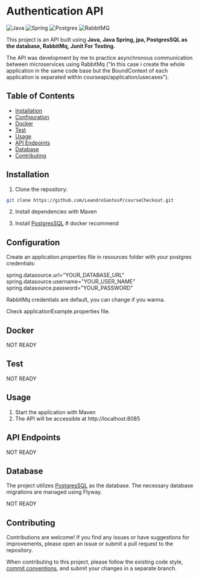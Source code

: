 # Authentication API

![Java](https://img.shields.io/badge/java-%23ED8B00.svg?style=for-the-badge&logo=openjdk&logoColor=white)
![Spring](https://img.shields.io/badge/spring-%236DB33F.svg?style=for-the-badge&logo=spring&logoColor=white)
![Postgres](https://img.shields.io/badge/postgres-%23316192.svg?style=for-the-badge&logo=postgresql&logoColor=white)
![RabbitMQ](https://img.shields.io/badge/RabbitMQ-%23FF6600.svg?style=for-the-badge&logo=rabbitmq&logoColor=white)

This project is an API built using **Java, Java Spring, jpa, PostgresSQL as the database, RabbitMq, Junit For Testing.**

The API was development by me to practice asynchronous communication between microservices using RabbitMq ("In this case i create the whole application in the same code base but the BoundContext of each application is separated within courseapi/application/usecases").

## Table of Contents

- [Installation](#installation)
- [Configuration](#configuration)
- [Docker](#docker)
- [Test](#test)
- [Usage](#usage)
- [API Endpoints](#api-endpoints)
- [Database](#database)
- [Contributing](#contributing)

## Installation

1. Clone the repository:

```bash
git clone https://github.com/LeandroSantosP/courseCheckout.git
```

2. Install dependencies with Maven

3. Install [PostgresSQL](https://www.postgresql.org/) # docker recommend

## Configuration

Create an application.properties file in resources folder with your postgres credentials:

spring.datasource.url="YOUR_DATABASE_URL"
spring.datasource.username="YOUR_USER_NAME"
spring.datasource.password="YOUR_PASSWORD"

RabbitMq credentials are default, you can change if you wanna.

Check applicationExample.properties file.

## Docker

NOT READY

## Test

NOT READY

## Usage

1. Start the application with Maven
2. The API will be accessible at http://localhost:8085

## API Endpoints

NOT READY

## Database

The project utilizes [PostgresSQL](https://www.postgresql.org/) as the database. The necessary database migrations are managed using Flyway.

NOT READY

## Contributing

Contributions are welcome! If you find any issues or have suggestions for improvements, please open an issue or submit a pull request to the repository.

When contributing to this project, please follow the existing code style, [commit conventions](https://www.conventionalcommits.org/en/v1.0.0/), and submit your changes in a separate branch.
